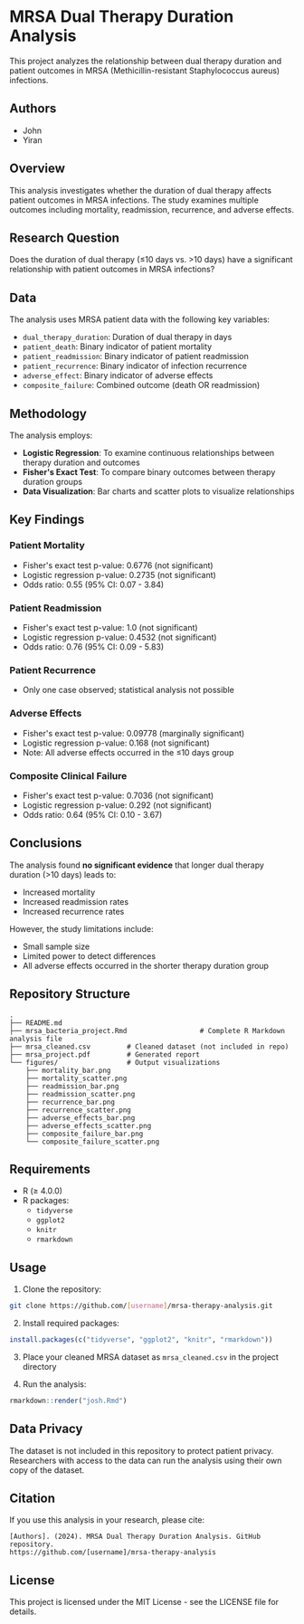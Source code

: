 # MRSA Dual Therapy Duration Analysis

This project analyzes the relationship between dual therapy duration and patient outcomes in MRSA (Methicillin-resistant Staphylococcus aureus) infections.

## Authors
- John
- Yiran

## Overview

This analysis investigates whether the duration of dual therapy affects patient outcomes in MRSA infections. The study examines multiple outcomes including mortality, readmission, recurrence, and adverse effects.

## Research Question

Does the duration of dual therapy (≤10 days vs. >10 days) have a significant relationship with patient outcomes in MRSA infections?

## Data

The analysis uses MRSA patient data with the following key variables:
- `dual_therapy_duration`: Duration of dual therapy in days
- `patient_death`: Binary indicator of patient mortality
- `patient_readmission`: Binary indicator of patient readmission
- `patient_recurrence`: Binary indicator of infection recurrence
- `adverse_effect`: Binary indicator of adverse effects
- `composite_failure`: Combined outcome (death OR readmission)

## Methodology

The analysis employs:
- **Logistic Regression**: To examine continuous relationships between therapy duration and outcomes
- **Fisher's Exact Test**: To compare binary outcomes between therapy duration groups
- **Data Visualization**: Bar charts and scatter plots to visualize relationships

## Key Findings

### Patient Mortality
- Fisher's exact test p-value: 0.6776 (not significant)
- Logistic regression p-value: 0.2735 (not significant)
- Odds ratio: 0.55 (95% CI: 0.07 - 3.84)

### Patient Readmission
- Fisher's exact test p-value: 1.0 (not significant)
- Logistic regression p-value: 0.4532 (not significant)
- Odds ratio: 0.76 (95% CI: 0.09 - 5.83)

### Patient Recurrence
- Only one case observed; statistical analysis not possible

### Adverse Effects
- Fisher's exact test p-value: 0.09778 (marginally significant)
- Logistic regression p-value: 0.168 (not significant)
- Note: All adverse effects occurred in the ≤10 days group

### Composite Clinical Failure
- Fisher's exact test p-value: 0.7036 (not significant)
- Logistic regression p-value: 0.292 (not significant)
- Odds ratio: 0.64 (95% CI: 0.10 - 3.67)

## Conclusions

The analysis found **no significant evidence** that longer dual therapy duration (>10 days) leads to:
- Increased mortality
- Increased readmission rates
- Increased recurrence rates

However, the study limitations include:
- Small sample size
- Limited power to detect differences
- All adverse effects occurred in the shorter therapy duration group

## Repository Structure

```
.
├── README.md
├── mrsa_bacteria_project.Rmd                  # Complete R Markdown analysis file
├── mrsa_cleaned.csv         # Cleaned dataset (not included in repo)
├── mrsa_project.pdf         # Generated report
└── figures/                 # Output visualizations
    ├── mortality_bar.png
    ├── mortality_scatter.png
    ├── readmission_bar.png
    ├── readmission_scatter.png
    ├── recurrence_bar.png
    ├── recurrence_scatter.png
    ├── adverse_effects_bar.png
    ├── adverse_effects_scatter.png
    ├── composite_failure_bar.png
    └── composite_failure_scatter.png
```

## Requirements

- R (≥ 4.0.0)
- R packages:
  - `tidyverse`
  - `ggplot2`
  - `knitr`
  - `rmarkdown`

## Usage

1. Clone the repository:
```bash
git clone https://github.com/[username]/mrsa-therapy-analysis.git
```

2. Install required packages:
```r
install.packages(c("tidyverse", "ggplot2", "knitr", "rmarkdown"))
```

3. Place your cleaned MRSA dataset as `mrsa_cleaned.csv` in the project directory

4. Run the analysis:
```r
rmarkdown::render("josh.Rmd")
```

## Data Privacy

The dataset is not included in this repository to protect patient privacy. Researchers with access to the data can run the analysis using their own copy of the dataset.

## Citation

If you use this analysis in your research, please cite:

```
[Authors]. (2024). MRSA Dual Therapy Duration Analysis. GitHub repository. 
https://github.com/[username]/mrsa-therapy-analysis
```

## License

This project is licensed under the MIT License - see the LICENSE file for details.
